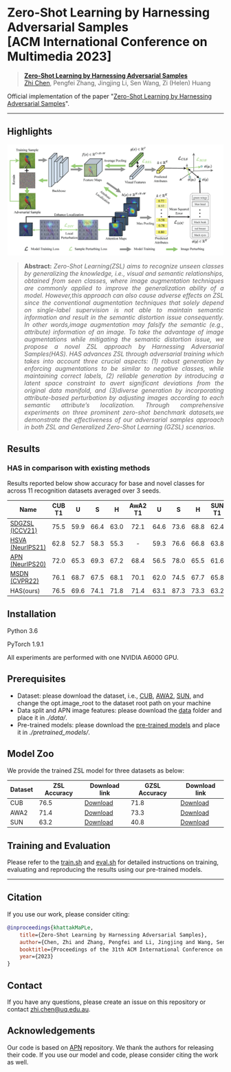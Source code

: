 # Zero-Shot Learning by Harnessing Adversarial Samples <br /> [ACM International Conference on Multimedia 2023]



> [**Zero-Shot Learning by Harnessing Adversarial Samples**](https://arxiv.org/pdf/2308.00313)<br>
> [Zhi Chen](https://scholar.google.com.au/citations?view_op=list_works&hl=en&hl=en&user=9ZypKEYAAAAJ), Pengfei Zhang, Jingjing Li, Sen Wang, Zi (Helen) Huang



Official implementation of the paper "[Zero-Shot Learning by Harnessing Adversarial Samples](https://arxiv.org/pdf/2308.00313)".
<hr />



## Highlights

![main figure](docs/architecture4.png)
> **<p align="justify"> Abstract:** *Zero-Shot Learning(ZSL) aims to recognize unseen classes by generalizing the knowledge, i.e., visual and semantic relationships, obtained from seen classes, where image augmentation techniques are commonly applied to improve the generalization ability of a model. However,this approach can also cause adverse effects on ZSL since the conventional augmentation techniques that solely depend on single-label supervision is not able to maintain semantic information and result in the semantic distortion issue consequently. In other words,image augmentation may falsify the semantic (e.g., attribute) information of an image. To take the advantage of image augmentations while mitigating the semantic distortion issue, we propose a novel ZSL approach by Harnessing Adversarial Samples(HAS). HAS advances ZSL through adversarial training which takes into account three crucial aspects: (1) robust generation by enforcing augmentations to be similar to negative classes, while maintaining correct labels, (2) reliable generation by introducing a latent space constraint to avert significant deviations from the original data manifold, and (3)diverse generation by incorporating attribute-based perturbation by adjusting images according to each semantic attribute’s localization. Through comprehensive experiments on three prominent zero-shot benchmark datasets,we demonstrate the effectiveness of our adversarial samples approach in both ZSL and Generalized Zero-Shot Learning (GZSL) scenarios.*</p>



## Results
### HAS in comparison with existing methods
Results reported below show accuracy for base and novel classes for across 11 recognition datasets averaged over 3 seeds.


| Name | CUB T1 | U | S | H | AwA2 T1 | U | S | H | SUN T1 | U | S | H  |
|------------|:---------:|:---------:|:---------:|:---------:|:---------:|:---------:|:---------:|:---------:|:---------:|:---------:|:---------:|:---------:|
|[SDGZSL (ICCV21)](https://openaccess.thecvf.com/content/ICCV2021/papers/Chen_Semantics_Disentangling_for_Generalized_Zero-Shot_Learning_ICCV_2021_paper.pdf)|75.5|59.9| 66.4 | 63.0 | 72.1 | 64.6 | 73.6 | 68.8 | 62.4 | 48.2 | 361 | 41.3 | 
|[HSVA (NeurIPS21)](https://arxiv.org/abs/2109.15163)|62.8|52.7|58.3|55.3|-|59.3|76.6|66.8|63.8|48.6|39.0|43.3|
|[APN (NeurIPS20)](https://proceedings.nips.cc/paper/2020/file/fa2431bf9d65058fe34e9713e32d60e6-Paper.pdf)|72.0|65.3|69.3|67.2|68.4|56.5|78.0|65.5|61.6|41.9|34.0|37.6|
|[MSDN (CVPR22)](https://arxiv.org/abs/2203.03137)|76.1|68.7|67.5|68.1|70.1|62.0|74.5|67.7|65.8|52.2|34.2|41.3|
|HAS(ours)|76.5|69.6|74.1|71.8|71.4|63.1|87.3|73.3|63.2|42.8|38.9|40.8|

## Installation 
Python 3.6

PyTorch 1.9.1

All experiments are performed with one NVIDIA A6000 GPU.

## Prerequisites
- Dataset: please download the dataset, i.e., [CUB](http://www.vision.caltech.edu/visipedia/CUB-200-2011.html), [AWA2](https://cvml.ist.ac.at/AwA2/), [SUN](https://groups.csail.mit.edu/vision/SUN/hierarchy.html), and change the opt.image_root to the dataset root path on your machine
- Data split and APN image features: please download the [data](https://drive.google.com/file/d/1bCZ28zJZNzsRjlHxH_vh2-9d7Ln1GgjE/view?usp=sharing) folder and place it in *./data/*.
- Pre-trained models: please download the [pre-trained models](https://drive.google.com/file/d/1c5scuU0kZS5a9Rz3kf5T0UweCvOpGsh2/view?usp=sharing) and place it in *./pretrained_models/*.

## Model Zoo

We provide the trained ZSL model for three datasets as below:

 Dataset          | ZSL Accuracy   |  Download link | GZSL Accuracy |  Download link | 
 |  ----  | ----  | ----  | ----  | ----  |
| CUB          | 76.5                 |[Download](https://drive.google.com/file/d/1fFs1w_OoWYyKN8MFWKf1Q0opjfzXK4HO/view?usp=sharing) | 71.8 | [Download](https://drive.google.com/file/d/1fFs1w_OoWYyKN8MFWKf1Q0opjfzXK4HO/view?usp=sharing)
| AWA2          | 71.4                 |[Download](https://drive.google.com/file/d/1f5aL7zb0aHtZY0ScDHn7uSUy9QmZb7ZK/view?usp=sharing) | 73.3| [Download](https://drive.google.com/file/d/1fErLMBJ2UGz95wd0JS2Wjo7XMua-L5vL/view?usp=sharing)
| SUN          | 63.2                 |[Download](https://drive.google.com/file/d/1fGKYNT-7gK7KUs1yBJc0RntP44UNbKqn/view?usp=sharing) |40.8| [Download](https://drive.google.com/file/d/1euwHO7duQloOUKqUPyTANIXqAShGRqqs/view?usp=sharing)


## Training and Evaluation
Please refer to the [train.sh](scripts/train.sh) and [eval.sh](scripts/eval.sh) for detailed instructions on training, evaluating and reproducing the results using our pre-trained models.


<hr />

## Citation
If you use our work, please consider citing:
```bibtex
@inproceedings{khattakMaPLe,
    title={Zero-Shot Learning by Harnessing Adversarial Samples},
    author={Chen, Zhi and Zhang, Pengfei and Li, Jingjing and Wang, Sen and Huang, Zi},
    booktitle={Proceedings of the 31th ACM International Conference on Multimedia (MM'23)},
    year={2023}
}
```

## Contact
If you have any questions, please create an issue on this repository or contact zhi.chen@uq.edu.au.


## Acknowledgements

Our code is based on [APN](https://github.com/wenjiaXu/APN-ZSL) repository. We thank the authors for releasing their code. If you use our model and code, please consider citing the work as well.

